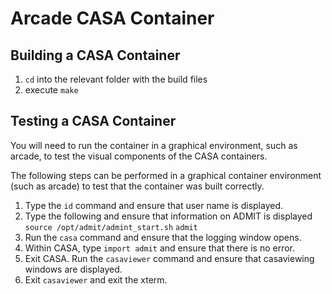 # Arcade CASA Container
## Building a CASA Container
1. `cd` into the relevant folder with the build files 
2. execute `make`
## Testing a CASA Container
You will need to run the container in a graphical environment, such as arcade, to test the visual components of the CASA containers.

The following steps can be performed in a graphical container environment (such as arcade) to test that the container was built correctly.
1. Type the `id` command and ensure that user name is displayed.
2. Type the following and ensure that information on ADMIT is displayed
`source /opt/admit/admint_start.sh`
`admit`
3. Run the `casa` command and ensure that the logging window opens.
4. Within CASA, type `import admit` and ensure that there is no error.
5. Exit CASA. Run the `casaviewer` command and ensure that casaviewing windows are displayed.
6. Exit `casaviewer` and exit the xterm.